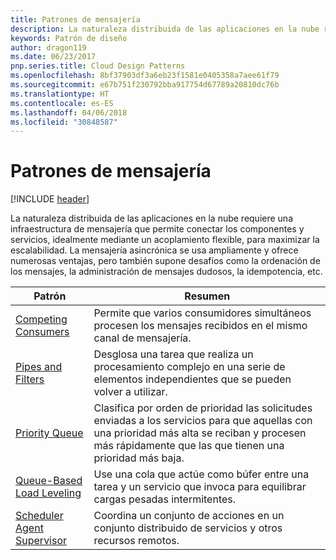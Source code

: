 ```yaml
---
title: Patrones de mensajería
description: La naturaleza distribuida de las aplicaciones en la nube requiere una infraestructura de mensajería que permite conectar los componentes y servicios, idealmente mediante un acoplamiento flexible, para maximizar la escalabilidad. La mensajería asincrónica se usa ampliamente y ofrece numerosas ventajas, pero también supone desafíos como la ordenación de los mensajes, la administración de mensajes dudosos, la idempotencia, etc.
keywords: Patrón de diseño
author: dragon119
ms.date: 06/23/2017
pnp.series.title: Cloud Design Patterns
ms.openlocfilehash: 8bf37903df3a6eb23f1581e0405358a7aee61f79
ms.sourcegitcommit: e67b751f230792bba917754d67789a20810dc76b
ms.translationtype: HT
ms.contentlocale: es-ES
ms.lasthandoff: 04/06/2018
ms.locfileid: "30848587"
---
```

# <a name="messaging-patterns"></a>Patrones de mensajería

[!INCLUDE [header](../../_includes/header.md)]

La naturaleza distribuida de las aplicaciones en la nube requiere una infraestructura de mensajería que permite conectar los componentes y servicios, idealmente mediante un acoplamiento flexible, para maximizar la escalabilidad. La mensajería asincrónica se usa ampliamente y ofrece numerosas ventajas, pero también supone desafíos como la ordenación de los mensajes, la administración de mensajes dudosos, la idempotencia, etc.


|                            Patrón                             |                                                                        Resumen                                                                         |
|----------------------------------------------------------------|--------------------------------------------------------------------------------------------------------------------------------------------------------|
|        [Competing Consumers](../competing-consumers.md)        |                            Permite que varios consumidores simultáneos procesen los mensajes recibidos en el mismo canal de mensajería.                            |
|          [Pipes and Filters](../pipes-and-filters.md)          |                       Desglosa una tarea que realiza un procesamiento complejo en una serie de elementos independientes que se pueden volver a utilizar.                        |
|             [Priority Queue](../priority-queue.md)             | Clasifica por orden de prioridad las solicitudes enviadas a los servicios para que aquellas con una prioridad más alta se reciban y procesen más rápidamente que las que tienen una prioridad más baja. |
|  [Queue-Based Load Leveling](../queue-based-load-leveling.md)  |              Use una cola que actúe como búfer entre una tarea y un servicio que invoca para equilibrar cargas pesadas intermitentes.               |
| [Scheduler Agent Supervisor](../scheduler-agent-supervisor.md) |                              Coordina un conjunto de acciones en un conjunto distribuido de servicios y otros recursos remotos.                              |

